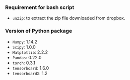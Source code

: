 <h3>Requirement for bash script</h3>

 * `unzip`: to extract the zip file downloaded from dropbox.

<h3>Version of Python package</h3>

 * `Numpy`: 1.14.2
 * `Scipy`: 1.0.0
 * `Matplotlib`: 2.2.2
 * `Pandas`: 0.22.0
 * `torch`: 0.3.1
 * `tensorboard`: 1.6.0
 * `tensorboardX`: 1.2

